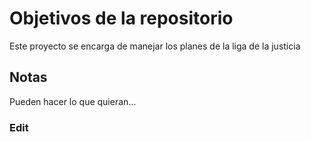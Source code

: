 # Objetivos de la repositorio

Este proyecto se encarga de manejar los planes de la liga de la justicia


## Notas
Pueden hacer lo que quieran...

### Edit
